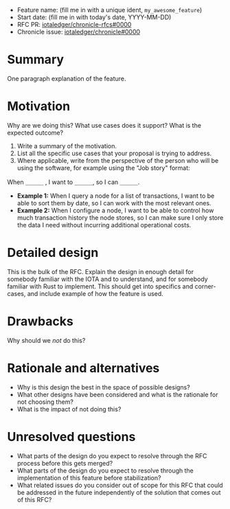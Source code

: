 + Feature name: (fill me in with a unique ident, `my_awesome_feature`)
+ Start date: (fill me in with today's date, YYYY-MM-DD)
+ RFC PR: [iotaledger/chronicle-rfcs#0000](https://github.com/iotaledger/chronicle-rfcs/pull/0000)
+ Chronicle issue: [iotaledger/chronicle#0000](https://github.com/iotaledger/chronicle/issues/0000)

# Summary

One paragraph explanation of the feature.

# Motivation

Why are we doing this? What use cases does it support? What is the expected outcome?

1. Write a summary of the motivation.
2. List all the specific use cases that your proposal is trying to address.
3. Where applicable, write from the perspective of the person who will be using the software, for example using the
  "Job story" format:

When ＿＿＿ , I want to ＿＿＿, so I can ＿＿＿.

+ **Example 1:** When I query a node for a list of transactions, I want to be able to sort them by date, so I can work
  with the most relevant ones.
+ **Example 2:** When I configure a node, I want to be able to control how much transaction history the node stores, so
  I can make sure I only store the data I need without incurring additional operational costs.

# Detailed design

This is the bulk of the RFC. Explain the design in enough detail for somebody familiar with the IOTA and to understand,
and for somebody familiar with Rust to implement. This should get into specifics and corner-cases, and include example
of how the feature is used.

# Drawbacks

Why should we *not* do this?

# Rationale and alternatives

- Why is this design the best in the space of possible designs?
- What other designs have been considered and what is the rationale for not choosing them?
- What is the impact of not doing this?

# Unresolved questions

- What parts of the design do you expect to resolve through the RFC process before this gets merged?
- What parts of the design do you expect to resolve through the implementation of this feature before stabilization?
- What related issues do you consider out of scope for this RFC that could be addressed in the future independently of
the solution that comes out of this RFC?
